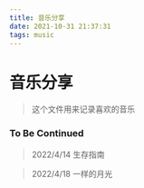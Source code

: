 ```yaml
---
title: 音乐分享
date: 2021-10-31 21:37:31
tags: music
---
```


# 音乐分享
> 这个文件用来记录喜欢的音乐

### To Be Continued

> 2022/4/14  生存指南

> 2022/4/18  一样的月光